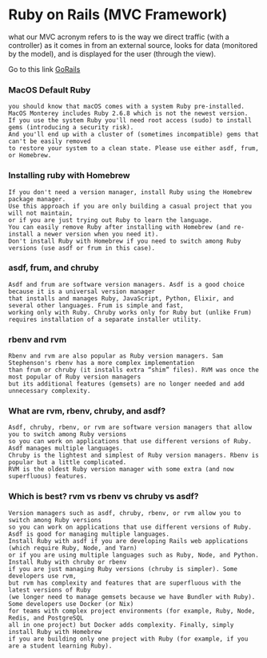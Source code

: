 # Ruby on Rails (MVC Framework)

what our MVC acronym refers to is the way we direct traffic (with a controller) as it comes in from an external source, looks for data (monitored by the model), and is displayed for the user (through the view).

Go to this link [GoRails](https://gorails.com/setup/osx/12-monterey#rails)

### MacOS Default Ruby

```
you should know that macOS comes with a system Ruby pre-installed. 
MacOS Monterey includes Ruby 2.6.8 which is not the newest version. 
If you use the system Ruby you'll need root access (sudo) to install gems (introducing a security risk). 
And you'll end up with a cluster of (sometimes incompatible) gems that can't be easily removed 
to restore your system to a clean state. Please use either asdf, frum, or Homebrew.
```

### Installing ruby with Homebrew
```
If you don't need a version manager, install Ruby using the Homebrew package manager. 
Use this approach if you are only building a casual project that you will not maintain, 
or if you are just trying out Ruby to learn the language. 
You can easily remove Ruby after installing with Homebrew (and re-install a newer version when you need it). 
Don't install Ruby with Homebrew if you need to switch among Ruby versions (use asdf or frum in this case).
```

### asdf, frum, and chruby
```
Asdf and frum are software version managers. Asdf is a good choice because it is a universal version manager 
that installs and manages Ruby, JavaScript, Python, Elixir, and several other languages. Frum is simple and fast, 
working only with Ruby. Chruby works only for Ruby but (unlike Frum) requires installation of a separate installer utility.
```

### rbenv and rvm
```
Rbenv and rvm are also popular as Ruby version managers. Sam Stephenson's rbenv has a more complex implementation 
than frum or chruby (it installs extra “shim” files). RVM was once the most popular of Ruby version managers 
but its additional features (gemsets) are no longer needed and add unnecessary complexity.
```


### What are rvm, rbenv, chruby, and asdf?
```
Asdf, chruby, rbenv, or rvm are software version managers that allow you to switch among Ruby versions 
so you can work on applications that use different versions of Ruby. Asdf manages multiple languages. 
Chruby is the lightest and simplest of Ruby version managers. Rbenv is popular but a little complicated. 
RVM is the oldest Ruby version manager with some extra (and now superfluous) features.
```

### Which is best? rvm vs rbenv vs chruby vs asdf?
```
Version managers such as asdf, chruby, rbenv, or rvm allow you to switch among Ruby versions 
so you can work on applications that use different versions of Ruby. Asdf is good for managing multiple languages. 
Install Ruby with asdf if you are developing Rails web applications (which require Ruby, Node, and Yarn) 
or if you are using multiple languages such as Ruby, Node, and Python. Install Ruby with chruby or rbenv 
if you are just managing Ruby versions (chruby is simpler). Some developers use rvm, 
but rvm has complexity and features that are superfluous with the latest versions of Ruby 
(we longer need to manage gemsets because we have Bundler with Ruby). Some developers use Docker (or Nix) 
for teams with complex project environments (for example, Ruby, Node, Redis, and PostgreSQL 
all in one project) but Docker adds complexity. Finally, simply install Ruby with Homebrew 
if you are building only one project with Ruby (for example, if you are a student learning Ruby).
```
